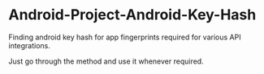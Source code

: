 # Android-Project-Android-Key-Hash
Finding android key hash for app fingerprints required for various API integrations.


Just go through the method and use it whenever required.
